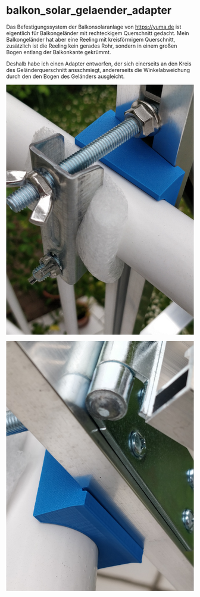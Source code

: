# balkon_solar_gelaender_adapter
Das Befestigungssystem der Balkonsolaranlage von https://yuma.de ist eigentlich für Balkongeländer mit rechteckigem Querschnitt gedacht. Mein Balkongeländer hat aber eine Reeling mit kreisförmigem Querschnitt, zusätzlich ist die Reeling kein gerades Rohr, sondern in einem großen Bogen entlang der Balkonkante gekrümmt.

Deshalb habe ich einen Adapter entworfen, der sich einerseits an den Kreis des Geländerquerschnitt ansschmiegt, andererseits die Winkelabweichung durch den den Bogen des Geländers ausgleicht.

![Foto von montiertem Adapter](images/IMG_20230419_132235.jpg)

![Foto von montiertem Adapter](images/IMG_20230419_132248.jpg)

